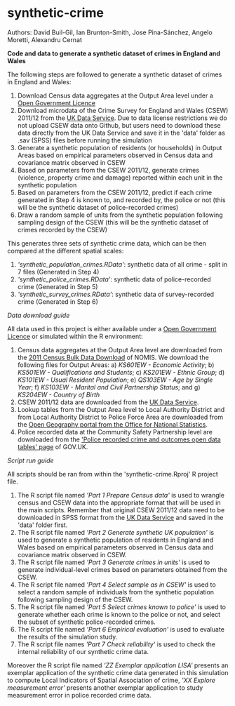 # synthetic-crime

Authors: David Buil-Gil, Ian Brunton-Smith, Jose Pina-Sánchez, Angelo Moretti, Alexandru Cernat

**Code and data to generate a synthetic dataset of crimes in England and Wales**

The following steps are followed to generate a synthetic dataset of crimes in England and Wales:

1.	Download Census data aggregates at the Output Area level under a [Open Government Licence](http://www.nationalarchives.gov.uk/doc/open-government-licence/version/3/)
2.  Download microdata of the Crime Survey for England and Wales (CSEW) 2011/12 from the [UK Data Service](https://beta.ukdataservice.ac.uk/datacatalogue/studies/study?id=7252). Due to data license restrictions we do not upload CSEW data onto Github, but users need to download these data directly from the UK Data Service and save it in the 'data' folder as .sav (SPSS) files before running the simulation
3.	Generate a synthetic population of residents (or households) in Output Areas based on empirical parameters observed in Census data and covariance matrix observed in CSEW
4.	Based on parameters from the CSEW 2011/12, generate crimes (violence, property crime and damage) reported within each unit in the synthetic population
5.	Based on parameters from the CSEW 2011/12, predict if each crime generated in Step 4 is known to, and recorded by, the police or not (this will be the synthetic dataset of police-recorded crimes)
6.	Draw a random sample of units from the synthetic population following sampling design of the CSEW (this will be the synthetic dataset of crimes recorded by the CSEW)

This generates three sets of synthetic crime data, which can be then compared at the different spatial scales:

1.	*'synthetic_population_crimes.RData'*: synthetic data of all crime - split in 7 files (Generated in Step 4)
2.	*'synthetic_police_crimes.RData'*: synthetic data of police-recorded crime (Generated in Step 5)
3.	*'synthetic_survey_crimes.RData'*: synthetic data of survey-recorded crime (Generated in Step 6)

_Data download guide_

All data used in this project is either available under a [Open Government Licence](http://www.nationalarchives.gov.uk/doc/open-government-licence/version/3/) or simulated within the R environment:

1.  Census data aggregates at the Output Area level are downloaded from the [2011 Census Bulk Data Download](https://www.nomisweb.co.uk/census/2011/bulk/r2_2) of NOMIS. We download the following files for Output Areas:
a) *KS601EW - Economic Activity*;
b) *KS501EW - Qualifications and Students*;
c) *KS201EW - Ethnic Group*;
d) *KS101EW - Usual Resident Population*;
e) *QS103EW	- Age by Single Year*;
f) *KS103EW	- Marital and Civil Partnership Status*; and
g) *KS204EW	- Country of Birth*
2.  CSEW 2011/12 data are downloaded from the [UK Data Service](https://beta.ukdataservice.ac.uk/datacatalogue/studies/study?id=7252).
3.  Lookup tables from the Output Area level to Local Authority District and from Local Authority District to Police Force Area are downloaded from the [Open Geography portal from the Office for National Statistics](https://geoportal.statistics.gov.uk/).
4.  Police recorded data at the Community Safety Partnership level are downloaded from the ['Police recorded crime and outcomes open data tables' page](https://www.gov.uk/government/statistics/police-recorded-crime-open-data-tables) of GOV.UK.

_Script run guide_

All scripts should be ran from within the 'synthetic-crime.Rproj' R project file.

1.  The R script file named *'Part 1 Prepare Census data'* is used to wrangle census and CSEW data into the appropriate format that will be used in the main scripts. Remember that original CSEW 2011/12 data need to be downloaded in SPSS format from the [UK Data Service](https://beta.ukdataservice.ac.uk/datacatalogue/studies/study?id=7252) and saved in the 'data' folder first.
2.  The R script file named *'Part 2 Generate synthetic UK population'* is used to generate a synthetic population of residents in England and Wales based on empirical parameters observed in Census data and covariance matrix observed in CSEW.
3.  The R script file named *'Part 3 Generate crimes in units'* is used to generate individual-level crimes based on parameters obtained from the CSEW.  
4.  The R script file named *'Part 4 Select sample as in CSEW'* is used to select a random sample of individuals from the synthetic population following sampling design of the CSEW.
5.  The R script file named *'Part 5 Select crimes known to police'* is used to generate whether each crime is known to the police or not, and select the subset of synthetic police-recorded crimes.
6.  The R script file named *'Part 6 Empirical evaluation'* is used to evaluate the results of the simulation study.
7.  The R script file names *'Part 7 Check reliability'* is used to check the internal reliability of our synthetic crime data.

Moreover the R script file named *'ZZ Exemplar application LISA'* presents an exemplar application of the synthetic crime data generated in this simulation to compute Local Indicators of Spatial Association of crime, *'XX Explore measurement error'* presents another exemplar application to study measurement error in police recorded crime data.
